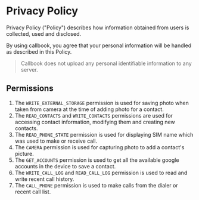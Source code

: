# Privacy Policy

Privacy Policy ("Policy") describes how information obtained from users is collected, used and disclosed.

By using callbook, you agree that your personal information will be handled as described in this Policy.

> Callbook does not upload any personal identifiable information to any server.

## Permissions

1. The `WRITE_EXTERNAL_STORAGE` permission is used for saving photo when taken from camera at the time of adding photo for a contact.
2. The `READ_CONTACTS` and `WRITE_CONTACTS` permissions are used for accessing contact information, modifying them and creating new contacts.
3. The `READ_PHONE_STATE` permission is used for displaying SIM name which was used to make or receive call.
4. The `CAMERA` permission is used for capturing photo to add a contact's picture.
5. The `GET_ACCOUNTS` permission is used to get all the available google accounts in the device to save a contact.
6.  The `WRITE_CALL_LOG` and `READ_CALL_LOG` permission is used to read and write recent call history.
7. The `CALL_PHONE` permission is used to make calls from the dialer or recent call list.
